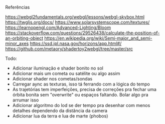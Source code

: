 Referências

https://webgl2fundamentals.org/webgl/lessons/webgl-skybox.html
https://twgljs.org/docs/
https://www.solarsystemscope.com/textures/
https://learnopengl.com/Advanced-Lighting/Bloom
https://stackoverflow.com/questions/29526438/calculate-the-position-of-an-orbiting-object
https://en.wikipedia.org/wiki/Semi-major_and_semi-minor_axes
https://ssd.jpl.nasa.gov/horizons/app.html#/
https://github.com/metaory/shadertoy2webgl/tree/master/src

Todo:

- Adicionar iluminação e shader bonito no sol
- Adicionar mais um cometa ou satélite ou algo assim
- Adicionar shader nos cometas/sondas
- Carregar aync as texturas, isso tá ferrando com a lógica do tempo
- As trajetórias tem imperfeições, precisa de correções pra fechar uma órbita bonita sem "overwrite" ou espaços faltando. Bolar algo pra arrumar isso
- Adicionar algoritmo do lod se der tempo pra desenhar com menos detalhes dependendo da distância
  da camera
- Adicionar lua da terra e lua de marte (phobos)
